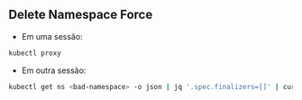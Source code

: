 ## Delete Namespace Force

- Em uma sessão:

```bash
kubectl proxy
```

- Em outra sessão:

```bash
kubectl get ns <bad-namespace> -o json | jq '.spec.finalizers=[]' | curl -X PUT http://localhost:8001/api/v1/namespaces/<bad-namespace>/finalize -H "Content-Type: application/json" --data @-